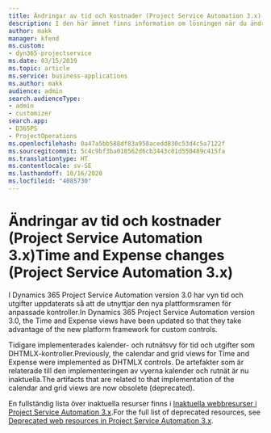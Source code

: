 ```yaml
---
title: Ändringar av tid och kostnader (Project Service Automation 3.x)
description: I den här ämnet finns information om lösningen när du ändrar tid och pengar.
author: makk
manager: kfend
ms.custom:
- dyn365-projectservice
ms.date: 03/15/2019
ms.topic: article
ms.service: business-applications
ms.author: makk
audience: admin
search.audienceType:
- admin
- customizer
search.app:
- D365PS
- ProjectOperations
ms.openlocfilehash: 0a47a5bb588df83a958acedd830c53d4c5a7122f
ms.sourcegitcommit: 5c4c9bf3ba018562d6cb3443c01d550489c415fa
ms.translationtype: HT
ms.contentlocale: sv-SE
ms.lasthandoff: 10/16/2020
ms.locfileid: "4085730"
---
```

# <a name="time-and-expense-changes-project-service-automation-3x"></a><span data-ttu-id="c9eb7-103">Ändringar av tid och kostnader (Project Service Automation 3.x)</span><span class="sxs-lookup"><span data-stu-id="c9eb7-103">Time and Expense changes (Project Service Automation 3.x)</span></span>

<span data-ttu-id="c9eb7-104">I Dynamics 365 Project Service Automation version 3.0 har vyn tid och utgifter uppdaterats så att de utnyttjar den nya plattformsramen för anpassade kontroller.</span><span class="sxs-lookup"><span data-stu-id="c9eb7-104">In Dynamics 365 Project Service Automation version 3.0, the Time and Expense views have been updated so that they take advantage of the new platform framework for custom controls.</span></span>

<span data-ttu-id="c9eb7-105">Tidigare implementerades kalender- och rutnätsvy för tid och utgifter som DHTMLX-kontroller.</span><span class="sxs-lookup"><span data-stu-id="c9eb7-105">Previously, the calendar and grid views for Time and Expense were implemented as DHTMLX controls.</span></span> <span data-ttu-id="c9eb7-106">De artefakter som är relaterade till den implementeringen av vyerna kalender och rutnät är nu inaktuella.</span><span class="sxs-lookup"><span data-stu-id="c9eb7-106">The artifacts that are related to that implementation of the calendar and grid views are now obsolete (deprecated).</span></span>

<span data-ttu-id="c9eb7-107">En fullständig lista över inaktuella resurser finns i [Inaktuella webbresurser i Project Service Automation 3.x](web-resources-deprecated-v3.x.md).</span><span class="sxs-lookup"><span data-stu-id="c9eb7-107">For the full list of deprecated resources, see [Deprecated web resources in Project Service Automation 3.x](web-resources-deprecated-v3.x.md).</span></span>
